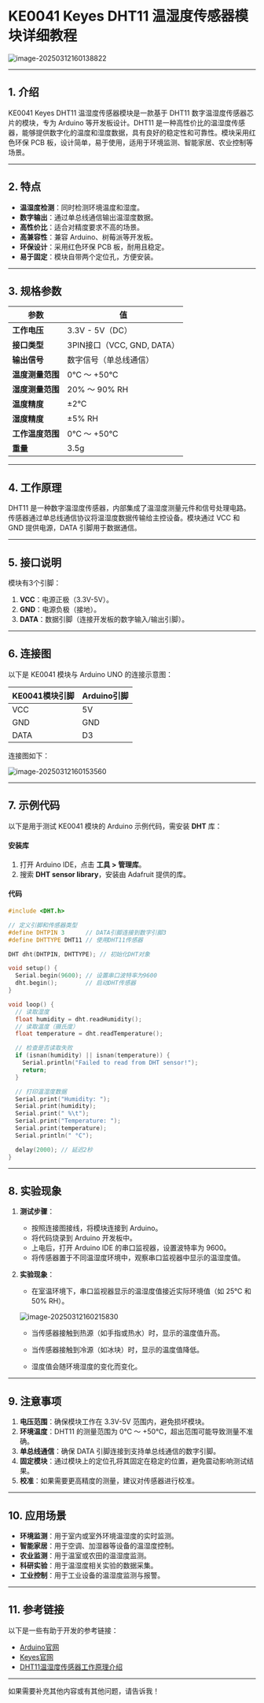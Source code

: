 # **KE0041 Keyes DHT11 温湿度传感器模块详细教程**

![image-20250312160138822](media/image-20250312160138822.png)

---

## **1. 介绍**

KE0041 Keyes DHT11 温湿度传感器模块是一款基于 DHT11 数字温湿度传感器芯片的模块，专为 Arduino 等开发板设计。DHT11 是一种高性价比的温湿度传感器，能够提供数字化的温度和湿度数据，具有良好的稳定性和可靠性。模块采用红色环保 PCB 板，设计简单，易于使用，适用于环境监测、智能家居、农业控制等场景。

---

## **2. 特点**

- **温湿度检测**：同时检测环境温度和湿度。
- **数字输出**：通过单总线通信输出温湿度数据。
- **高性价比**：适合对精度要求不高的场景。
- **高兼容性**：兼容 Arduino、树莓派等开发板。
- **环保设计**：采用红色环保 PCB 板，耐用且稳定。
- **易于固定**：模块自带两个定位孔，方便安装。

---

## **3. 规格参数**

| 参数            | 值                     |
|-----------------|------------------------|
| **工作电压**    | 3.3V - 5V（DC）        |
| **接口类型**    | 3PIN接口（VCC, GND, DATA） |
| **输出信号**    | 数字信号（单总线通信） |
| **温度测量范围**| 0℃ ～ +50℃            |
| **湿度测量范围**| 20% ～ 90% RH          |
| **温度精度**    | ±2℃                   |
| **湿度精度**    | ±5% RH                 |
| **工作温度范围**| 0℃ ～ +50℃            |
| **重量**        | 3.5g                   |

---

## **4. 工作原理**

DHT11 是一种数字温湿度传感器，内部集成了温湿度测量元件和信号处理电路。传感器通过单总线通信协议将温湿度数据传输给主控设备。模块通过 VCC 和 GND 提供电源，DATA 引脚用于数据通信。

---

## **5. 接口说明**

模块有3个引脚：
1. **VCC**：电源正极（3.3V-5V）。
2. **GND**：电源负极（接地）。
3. **DATA**：数据引脚（连接开发板的数字输入/输出引脚）。

---

## **6. 连接图**

以下是 KE0041 模块与 Arduino UNO 的连接示意图：

| KE0041模块引脚 | Arduino引脚 |
| -------------- | ----------- |
| VCC            | 5V          |
| GND            | GND         |
| DATA           | D3          |

连接图如下：

![image-20250312160153560](media/image-20250312160153560.png)

---

## **7. 示例代码**

以下是用于测试 KE0041 模块的 Arduino 示例代码，需安装 **DHT** 库：

#### **安装库**
1. 打开 Arduino IDE，点击 **工具 > 管理库**。
2. 搜索 **DHT sensor library**，安装由 Adafruit 提供的库。

#### **代码**
```cpp
#include <DHT.h>

// 定义引脚和传感器类型
#define DHTPIN 3      // DATA引脚连接到数字引脚3
#define DHTTYPE DHT11 // 使用DHT11传感器

DHT dht(DHTPIN, DHTTYPE); // 初始化DHT对象

void setup() {
  Serial.begin(9600); // 设置串口波特率为9600
  dht.begin();        // 启动DHT传感器
}

void loop() {
  // 读取湿度
  float humidity = dht.readHumidity();
  // 读取温度（摄氏度）
  float temperature = dht.readTemperature();

  // 检查是否读取失败
  if (isnan(humidity) || isnan(temperature)) {
    Serial.println("Failed to read from DHT sensor!");
    return;
  }

  // 打印温湿度数据
  Serial.print("Humidity: ");
  Serial.print(humidity);
  Serial.print(" %\t");
  Serial.print("Temperature: ");
  Serial.print(temperature);
  Serial.println(" °C");

  delay(2000); // 延迟2秒
}
```

---

## **8. 实验现象**

1. **测试步骤**：
   - 按照连接图接线，将模块连接到 Arduino。
   - 将代码烧录到 Arduino 开发板中。
   - 上电后，打开 Arduino IDE 的串口监视器，设置波特率为 9600。
   - 将传感器置于不同温湿度环境中，观察串口监视器中显示的温湿度值。

2. **实验现象**：
   - 在室温环境下，串口监视器显示的温湿度值接近实际环境值（如 25℃ 和 50% RH）。
   
   	![image-20250312160215830](media/image-20250312160215830.png)
   
   - 当传感器接触到热源（如手指或热水）时，显示的温度值升高。
   
   - 当传感器接触到冷源（如冰块）时，显示的温度值降低。
   
   - 湿度值会随环境湿度的变化而变化。

---

## **9. 注意事项**

1. **电压范围**：确保模块工作在 3.3V-5V 范围内，避免损坏模块。
2. **环境温度**：DHT11 的测量范围为 0℃ ～ +50℃，超出范围可能导致测量不准确。
3. **单总线通信**：确保 DATA 引脚连接到支持单总线通信的数字引脚。
4. **固定模块**：通过模块上的定位孔将其固定在稳定的位置，避免震动影响测试结果。
5. **校准**：如果需要更高精度的测量，建议对传感器进行校准。

---

## **10. 应用场景**

- **环境监测**：用于室内或室外环境温湿度的实时监测。
- **智能家居**：用于空调、加湿器等设备的温湿度控制。
- **农业监测**：用于温室或农田的温湿度监测。
- **科研实验**：用于温湿度相关实验的数据采集。
- **工业控制**：用于工业设备的温湿度监测与报警。

---

## **11. 参考链接**

以下是一些有助于开发的参考链接：
- [Arduino官网](https://www.arduino.cc/)
- [Keyes官网](http://www.keyes-robot.com/)
- [DHT11温湿度传感器工作原理介绍](https://en.wikipedia.org/wiki/DHT11)

---

如果需要补充其他内容或有其他问题，请告诉我！
